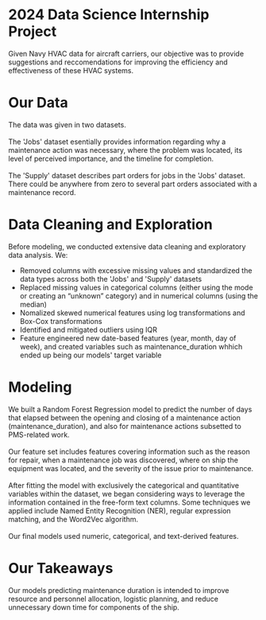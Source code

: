 # 2024 Data Science Internship Project 
Given Navy HVAC data for aircraft carriers, our objective was to provide suggestions and reccomendations for improving the efficiency and effectiveness of these HVAC systems.
# Our Data
The data was given in two datasets. <br> <br>
The 'Jobs' dataset esentially provides information regarding why a maintenance action was necessary, where the problem was located, its level of perceived importance, and the timeline for completion. <br><br>
The 'Supply' dataset describes part orders for jobs in the 'Jobs' dataset. There could be anywhere from zero to several part orders associated with a maintenance record. 

# Data Cleaning and Exploration
Before modeling, we conducted extensive data cleaning and exploratory data analysis. We:
- Removed columns with excessive missing values and standardized the data types across both the 'Jobs' and 'Supply' datasets
- Replaced missing values in categorical columns (either using the mode or creating an “unknown” category) and in numerical columns (using the median)
- Nomalized skewed numerical features using log transformations and Box-Cox transformations
- Identified and mitigated outliers using IQR
- Feature engineered new date-based features (year, month, day of week), and created variables such as maintenance_duration whhich ended up being our models' target variable


# Modeling
We built a Random Forest Regression model to predict the number of days that elapsed between the opening and closing of a maintenance action (maintenance_duration), and also for maintenance actions subsetted to PMS-related work. 
<br><br>
Our feature set includes features covering information such as the reason for repair, when a maintenance job was discovered, where on ship the equipment was located, and the severity of the issue prior to maintenance. 
<br><br>
After fitting the model with exclusively the categorical and quantitative variables within the dataset, we began considering ways to leverage the information contained in the free-form text columns. 
Some techniques we applied include Named Entity Recognition (NER), regular expression matching, and the Word2Vec algorithm. 
<br><br>
Our final models used numeric, categorical, and text-derived features.
<br>

# Our Takeaways 
Our models predicting maintenance duration is intended to improve resource and personnel allocation, logistic planning, and reduce unnecessary down time for components of the ship. 
